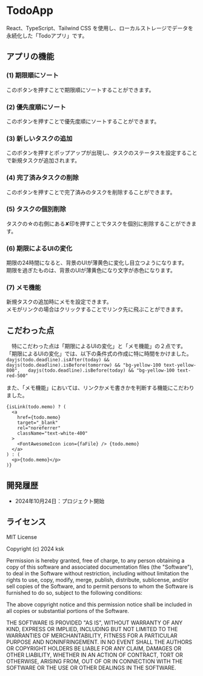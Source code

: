 # TodoApp

React、TypeScript、Tailwind CSS を使用し、ローカルストレージでデータを永続化した「Todoアプリ」です。

## アプリの機能
### (1) 期限順にソート
このボタンを押すことで期限順にソートすることができます。

### (2) 優先度順にソート
このボタンを押すことで優先度順にソートすることができます。

### (3) 新しいタスクの追加
このボタンを押すとポップアップが出現し、タスクのステータスを設定することで新規タスクが追加されます。

### (4) 完了済みタスクの削除
このボタンを押すことで完了済みのタスクを削除することができます。

### (5) タスクの個別削除
タスクの☆の右側にある✘印を押すことでタスクを個別に削除することができます。

### (6) 期限によるUIの変化
期限の24時間になると、背景のUIが薄黄色に変化し目立つようになります。  
期限を過ぎたものは、背景のUIが薄黄色になり文字が赤色になります。

### (7) メモ機能
新規タスクの追加時にメモを設定できます。  
メモがリンクの場合はクリックすることでリンク先に飛ぶことができます。

## こだわった点
　特にこだわった点は「期限によるUIの変化」と「メモ機能」の２点です。  
「期限によるUIの変化」では、以下の条件式の作成に特に時間をかけました。    
`dayjs(todo.deadline).isAfter(today) && dayjs(todo.deadline).isBefore(tomorrow) && "bg-yellow-100 text-yellow-800",  
dayjs(todo.deadline).isBefore(today) && "bg-yellow-100 text-red-500"`

また、「メモ機能」においては、リンクかメモ書きかを判断する機能にこだわりました。  
```
{isLink(todo.memo) ? (
  <a
    href={todo.memo}
    target="_blank"
    rel="noreferrer"
    className="text-white-400"
  >
    <FontAwesomeIcon icon={faFile} /> {todo.memo}
  </a>
) : (
  <p>{todo.memo}</p>
)}
```

## 開発履歴

- 2024年10月24日：プロジェクト開始

## ライセンス

MIT License

Copyright (c) 2024 ksk

Permission is hereby granted, free of charge, to any person obtaining a copy
of this software and associated documentation files (the "Software"), to deal
in the Software without restriction, including without limitation the rights
to use, copy, modify, merge, publish, distribute, sublicense, and/or sell
copies of the Software, and to permit persons to whom the Software is
furnished to do so, subject to the following conditions:

The above copyright notice and this permission notice shall be included in all
copies or substantial portions of the Software.

THE SOFTWARE IS PROVIDED "AS IS", WITHOUT WARRANTY OF ANY KIND, EXPRESS OR
IMPLIED, INCLUDING BUT NOT LIMITED TO THE WARRANTIES OF MERCHANTABILITY,
FITNESS FOR A PARTICULAR PURPOSE AND NONINFRINGEMENT. IN NO EVENT SHALL THE
AUTHORS OR COPYRIGHT HOLDERS BE LIABLE FOR ANY CLAIM, DAMAGES OR OTHER
LIABILITY, WHETHER IN AN ACTION OF CONTRACT, TORT OR OTHERWISE, ARISING FROM,
OUT OF OR IN CONNECTION WITH THE SOFTWARE OR THE USE OR OTHER DEALINGS IN THE
SOFTWARE.